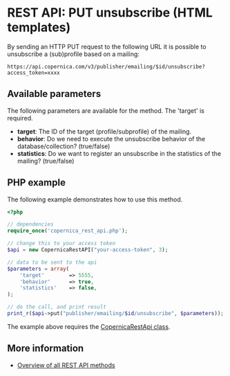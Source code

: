 # REST API: PUT unsubscribe (HTML templates)

By sending an HTTP PUT request to the following URL it is possible to unsubscribe a (sub)profile based on a mailing:

`https://api.copernica.com/v3/publisher/emailing/$id/unsubscribe?access_token=xxxx`

## Available parameters

The following parameters are available for the method. The 'target' is required.
* **target**: The ID of the target (profile/subprofile) of the mailing.
* **behavior**: Do we need to execute the unsubscribe behavior of the database/collection? (true/false)
* **statistics**: Do we want to register an unsubscribe in the statistics of the mailing? (true/false)

## PHP example

The following example demonstrates how to use this method.

```php
<?php

// dependencies
require_once('copernica_rest_api.php');

// change this to your access token
$api = new CopernicaRestAPI("your-access-token", 3);

// data to be sent to the api
$parameters = array(
    'target'        => 5555,
    'behavior'      => true,
    'statistics'    => false,
);

// do the call, and print result
print_r($api->put("publisher/emailing/$id/unsubscribe", $parameters));
```

The example above requires the [CopernicaRestApi class](rest-php).

## More information

* [Overview of all REST API methods](./rest-api)
